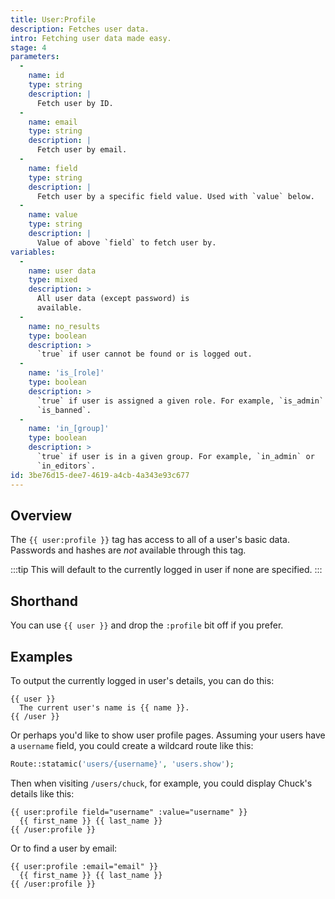 ```yaml
---
title: User:Profile
description: Fetches user data.
intro: Fetching user data made easy.
stage: 4
parameters:
  -
    name: id
    type: string
    description: |
      Fetch user by ID.
  -
    name: email
    type: string
    description: |
      Fetch user by email.
  -
    name: field
    type: string
    description: |
      Fetch user by a specific field value. Used with `value` below.
  -
    name: value
    type: string
    description: |
      Value of above `field` to fetch user by.
variables:
  -
    name: user data
    type: mixed
    description: >
      All user data (except password) is
      available.
  -
    name: no_results
    type: boolean
    description: >
      `true` if user cannot be found or is logged out.
  -
    name: 'is_[role]'
    type: boolean
    description: >
      `true` if user is assigned a given role. For example, `is_admin` or
      `is_banned`.
  -
    name: 'in_[group]'
    type: boolean
    description: >
      `true` if user is in a given group. For example, `in_admin` or
      `in_editors`.
id: 3be76d15-dee7-4619-a4cb-4a343e93c677
---
```

## Overview
The `{{ user:profile }}` tag has access to all of a user's basic data. Passwords and hashes are _not_ available through this tag.

:::tip
This will default to the currently logged in user if none are specified.
:::


## Shorthand

You can use `{{ user }}` and drop the `:profile` bit off if you prefer.

## Examples

To output the currently logged in user's details, you can do this:

```
{{ user }}
  The current user's name is {{ name }}.
{{ /user }}
```

Or perhaps you'd like to show user profile pages. Assuming your users have a `username` field, you could create a wildcard route like this:

```php
Route::statamic('users/{username}', 'users.show');
```

Then when visiting `/users/chuck`, for example, you could display Chuck's details like this:

```
{{ user:profile field="username" :value="username" }}
  {{ first_name }} {{ last_name }}
{{ /user:profile }}
```
Or to find a user by email:

```
{{ user:profile :email="email" }}
  {{ first_name }} {{ last_name }}
{{ /user:profile }}
```
